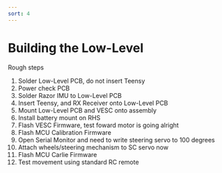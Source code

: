 ```yaml
---
sort: 4
---
```


# Building the Low-Level

Rough steps

1. Solder Low-Level PCB, do not insert Teensy
2. Power check PCB
3. Solder Razor IMU to Low-Level PCB
4. Insert Teensy, and RX Receiver onto Low-Level PCB
5. Mount Low-Level PCB and VESC onto assembly
6. Install battery mount on RHS
7. Flash VESC Firmware, test foward motor is going alright
8. Flash MCU Calibration Firmware
9. Open Serial Monitor and need to write steering servo to 100 degrees
10. Attach wheels/steering mechanism to SC servo now
11. Flash MCU Carlie Firmware
12. Test movement using standard RC remote